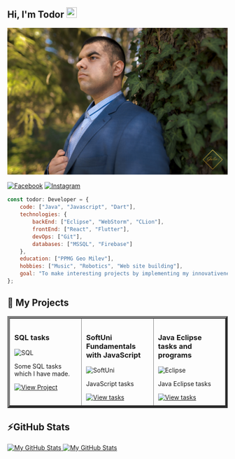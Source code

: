 ## Hi, I'm Todor <img src="https://media.giphy.com/media/hvRJCLFzcasrR4ia7z/giphy.gif" width="24px" height="24px">

![Todor Mitev](./1.jpg)

[![Facebook](https://img.shields.io/badge/-Facebook-00B2FF?style=flat-square&logo=Facebook&logoColor=white)](https://www.facebook.com/profile.php?id=100005648209189)
[![Instagram](https://img.shields.io/badge/-Instagram-e4405f?style=flat-square&logo=Instagram&logoColor=white)](https://www.instagram.com/td_mitev/) 

```javascript
const todor: Developer = {
    code: ["Java", "Javascript", "Dart"],
    technologies: {
        backEnd: ["Eclipse", "WebStorm", "CLion"],
        frontEnd: ["React", "Flutter"],
        devOps: ["Git"],
        databases: ["MSSQL", "Firebase"]
    },
    education: ["PPMG Geo Milev"],
    hobbies: ["Music", "Robotics", "Web site building"],
    goal: "To make interesting projects by implementing my innovativeness." 
};
```

## 🚀 My Projects

<table cellspacing="0" cellpadding="0" border="5" style="border-collapse: collapse; width: 100%;">
  <tr>
    <td width="30%" style="padding: 10px; vertical-align: top;">
      <h3>SQL tasks</h3>
      <img src="https://www.stonebranch.com/integration-hub/media/3c/64/66/1636642258/Stonebranch_SQL_Vendor_Product_Logo.svg" alt="SQL" width="200">
      <p>Some SQL tasks which I have made.</p>
      <a href="https://github.com/tdmitev/SQL">
        <img src="https://img.shields.io/badge/View%20Project-blue?style=for-the-badge&logo=github&logoColor=white" alt="View Project">
      </a>
    </td>
    <td width="30%" style="padding: 10px; vertical-align: top;">
      <h3>SoftUni Fundamentals with JavaScript</h3>
      <img src="https://softuni.bg/Content/images/open-graph/university-default-og.png" alt="SoftUni" width="200">
      <p>JavaScript tasks</p>
      <a href="https://github.com/tdmitev/SoftUni_Fundamentals_JS">
        <img src="https://img.shields.io/badge/View%20Tasks-blue?style=for-the-badge&logo=github&logoColor=white" alt="View tasks">
      </a>
    </td>
       <td width="30%" style="padding: 10px; vertical-align: top;">
      <h3>Java Eclipse tasks and programs</h3>
      <img src="https://miro.medium.com/v2/resize:fit:800/1*KIduRXXNxMsNuW4vuW9vMg.png" alt="Eclipse" width="200">
      <p>Java Eclipse tasks</p>
      <a href="https://github.com/tdmitev/Java-Eclipse-GUI">
        <img src="https://img.shields.io/badge/View%20Tasks-blue?style=for-the-badge&logo=github&logoColor=white" alt="View tasks">
      </a>
    </td>
  </tr>
</table>

## ⚡GitHub Stats

<a href="https://github.com/tdmitev">
  <img height="180em" alt="My GitHub Stats" src="https://github-readme-stats.vercel.app/api?username=tdmitev&show_icons=true&bg_color=00000000&hide_border=true&text_color=3498db&count_private=true&include_all_commits=true" />

  <img height="180em" alt="My GitHub Stats" src="https://github-readme-stats.vercel.app/api/top-langs/?username=tdmitev&langs_count=6&layout=compact&hide_border=true&bg_color=00000000&text_color=3498db&count_private=true&include_all_commits=true&hide=smalltalk,shell,html,scss,css" />
</a>
